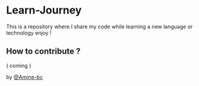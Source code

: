 # Learn-Journey

 This is a repository where I share my code while learning a new language or technology enjoy !
## How to contribute ?
( coming )

by [@Amine-bc](https://github.com/Amine-bc)
